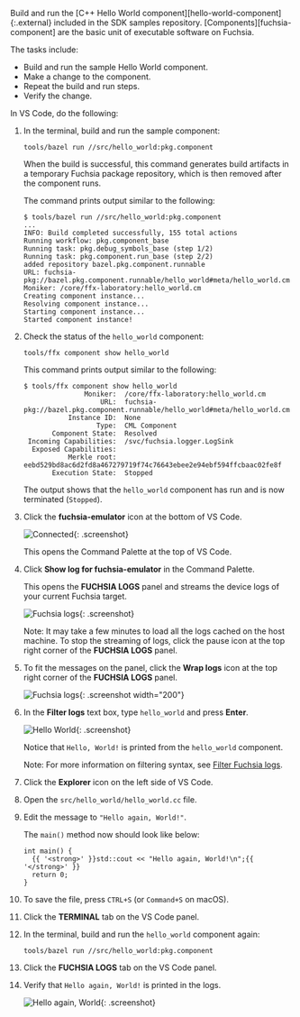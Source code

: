 Build and run the [C++ Hello World component][hello-world-component]{:.external}
included in the SDK samples repository. [Components][fuchsia-component] are the
basic unit of executable software on Fuchsia.

The tasks include:

- Build and run the sample Hello World component.
- Make a change to the component.
- Repeat the build and run steps.
- Verify the change.

In VS Code, do the following:

1. In the terminal, build and run the sample component:

   ```posix-terminal
   tools/bazel run //src/hello_world:pkg.component
   ```

   When the build is successful, this command generates build artifacts in a
   temporary Fuchsia package repository, which is then removed after the
   component runs.

   The command prints output similar to the following:

   ```none {:.devsite-disable-click-to-copy}
   $ tools/bazel run //src/hello_world:pkg.component
   ...
   INFO: Build completed successfully, 155 total actions
   Running workflow: pkg.component_base
   Running task: pkg.debug_symbols_base (step 1/2)
   Running task: pkg.component.run_base (step 2/2)
   added repository bazel.pkg.component.runnable
   URL: fuchsia-pkg://bazel.pkg.component.runnable/hello_world#meta/hello_world.cm
   Moniker: /core/ffx-laboratory:hello_world.cm
   Creating component instance...
   Resolving component instance...
   Starting component instance...
   Started component instance!
   ```

1. Check the status of the `hello_world` component:

   ```posix-terminal
   tools/ffx component show hello_world
   ```

   This command prints output similar to the following:

   ```none {:.devsite-disable-click-to-copy}
   $ tools/ffx component show hello_world
                  Moniker:  /core/ffx-laboratory:hello_world.cm
                      URL:  fuchsia-pkg://bazel.pkg.component.runnable/hello_world#meta/hello_world.cm
              Instance ID:  None
                     Type:  CML Component
          Component State:  Resolved
    Incoming Capabilities:  /svc/fuchsia.logger.LogSink
     Exposed Capabilities:
              Merkle root:  eebd529bd8ac6d2fd8a467279719f74c76643ebee2e94ebf594ffcbaac02fe8f
          Execution State:  Stopped
   ```

   The output shows that the `hello_world` component has run and is now
   terminated (`Stopped`).

1. Click the **fuchsia-emulator** icon at the bottom of VS Code.

   ![Connected](images/get-started-vscode-connected-to-fuchsia-emulator.png "The fuchsia-emualtor icon at the bottom of VS Code"){: .screenshot}

   This opens the Command Palette at the top of VS Code.

1. Click **Show log for fuchsia-emulator** in the Command Palette.

   This opens the **FUCHSIA LOGS** panel and streams the device logs of
   your current Fuchsia target.

   ![Fuchsia logs](images/get-started-vscode-fuchsia-logs-panel.png "The Fuchsia logs panel in VS Code"){: .screenshot}

   Note: It may take a few minutes to load all the logs cached on the host
   machine. To stop the streaming of logs, click the
   <span class="material-icons">pause</span> icon at the top right corner of
   the **FUCHSIA LOGS** panel.

1. To fit the messages on the panel, click the **Wrap logs** icon
   at the top right corner of the **FUCHSIA LOGS** panel.

   ![Fuchsia logs](images/get-started-vscode-wrap-logs-icon.png "The Wrap logs icon in VS Code"){: .screenshot width="200"}

1. In the **Filter logs** text box, type `hello_world` and
   press **Enter**.

   ![Hello World](images/get-started-vscode-hello-world.png "Hello, World! shown in the Fuchsia logs panel of VS Code"){: .screenshot}

   Notice that `Hello, World!` is printed from the `hello_world` component.

   Note: For more information on filtering syntax, see
   [Filter Fuchsia logs][filter-vscode-logs].

1. Click the **Explorer** icon on the left side of VS Code.

1. Open the `src/hello_world/hello_world.cc` file.

1. Edit the message to `"Hello again, World!"`.

   The `main()` method now should look like below:

   ```none {:.devsite-disable-click-to-copy}
   int main() {
     {{ '<strong>' }}std::cout << "Hello again, World!\n";{{ '</strong>' }}
     return 0;
   }
   ```

1. To save the file, press `CTRL+S` (or `Command+S` on macOS).

1. Click the **TERMINAL** tab on the VS Code panel.

1. In the terminal, build and run the `hello_world` component again:

   ```posix-terminal
   tools/bazel run //src/hello_world:pkg.component
   ```

1. Click the **FUCHSIA LOGS** tab on the VS Code panel.

1. Verify that `Hello again, World!` is printed in the logs.

   ![Hello again, World](images/get-started-vscode-hello-again-world.png "Hello again, World! shown in the Fuchsia logs panel of VS Code"){: .screenshot}

<!-- Reference links -->

[filter-vscode-logs]: /docs/reference/tools/editors/vscode/fuchsia-ext-using.md#filter_fuchsia_logs

